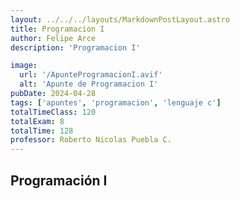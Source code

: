 ```yaml
---
layout: ../../../layouts/MarkdownPostLayout.astro
title: Programacion I
author: Felipe Arce
description: 'Programacion I'

image:
  url: '/ApunteProgramacionI.avif'
  alt: 'Apunte de Programacion I'
pubDate: 2024-04-28
tags: ['apuntes', 'programacion', 'lenguaje c']
totalTimeClass: 120
totalExam: 8
totalTime: 128
professor: Roberto Nicolas Puebla C.
---
```


## Programación I
